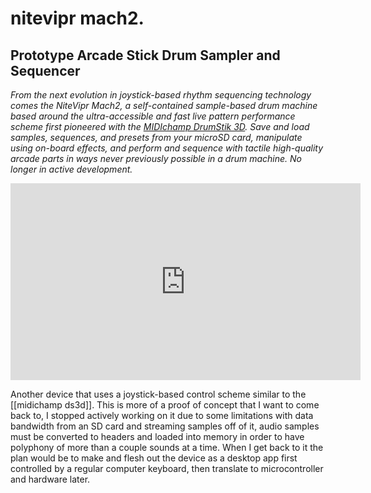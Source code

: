 # nitevipr mach2.

## Prototype Arcade Stick Drum Sampler and Sequencer

*From the next evolution in joystick-based rhythm sequencing technology comes the NiteVipr Mach2, a self-contained sample-based drum machine based around the ultra-accessible and fast live pattern performance scheme first pioneered with the [MIDIchamp DrumStik 3D](https://plungepool.dev/midichamp-drumstik3d/). Save and load samples, sequences, and presets from your microSD card, manipulate using on-board effects, and perform and sequence with tactile high-quality arcade parts in ways never previously possible in a drum machine. No longer in active development.*

<iframe width="560" height="315" src="https://www.youtube.com/embed/NlD88jE42OU" title="YouTube video player" frameborder="0" allow="accelerometer; autoplay; clipboard-write; encrypted-media; gyroscope; picture-in-picture; web-share" allowfullscreen></iframe>

Another device that uses a joystick-based control scheme similar to the [[midichamp ds3d]]. This is more of a proof of concept that I want to come back to, I stopped actively working on it due to some limitations with data bandwidth from an SD card and streaming samples off of it, audio samples must be converted to headers and loaded into memory in order to have polyphony of more than a couple sounds at a time. When I get back to it the plan would be to make and flesh out the device as a desktop app first controlled by a regular computer keyboard, then translate to microcontroller and hardware later.